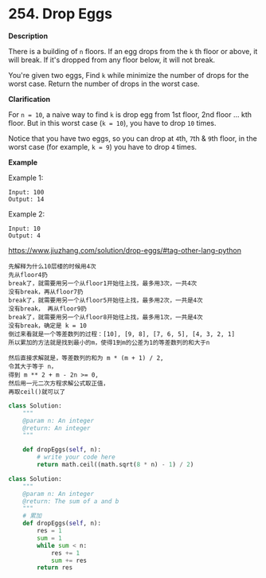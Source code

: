 # 254. Drop Eggs

**Description**

There is a building of `n` floors. If an egg drops from the `k` th floor or above, it will break. If it's dropped from any floor below, it will not break.

You're given two eggs, Find `k` while minimize the number of drops for the worst case. Return the number of drops in the worst case.

**Clarification**

For `n = 10`, a naive way to find `k` is drop egg from 1st floor, 2nd floor ... kth floor. But in this worst case (`k = 10`), you have to drop `10` times.

Notice that you have two eggs, so you can drop at `4`th, `7`th & `9`th floor, in the worst case (for example, `k = 9`) you have to drop `4` times.

**Example**

Example 1:

```
Input: 100
Output: 14
```

Example 2:

```
Input: 10
Output: 4
```

https://www.jiuzhang.com/solution/drop-eggs/#tag-other-lang-python

```
先解释为什么10层楼的时候用4次
先从floor4扔
break了，就需要用另一个从floor1开始往上找，最多用3次，一共4次
没有break，再从floor7扔
break了，就需要用另一个从floor5开始往上找，最多用2次，一共是4次
没有break， 再从floor9扔
break了，就需要用另一个从floor8开始往上找，最多用1次，一共是4次
没有break，确定是 k = 10
倒过来看就是一个等差数列的过程：[10], [9, 8], [7, 6, 5], [4, 3, 2, 1]
所以累加的方法就是找到最小的m，使得1到m的公差为1的等差数列的和大于n

然后直接求解就是，等差数列的和为 m * (m + 1) / 2,
令其大于等于 n，
得到 m ** 2 + m - 2n >= 0,
然后用一元二次方程求解公式取正值，
再取ceil()就可以了
```

```python
class Solution:
    """
    @param n: An integer
    @return: An integer
    """

    def dropEggs(self, n):
        # write your code here
        return math.ceil((math.sqrt(8 * n) - 1) / 2)
```


```python
class Solution:
    """
    @param n: An integer
    @return: The sum of a and b
    """
    # 累加
    def dropEggs(self, n):
        res = 1
        sum = 1
        while sum < n:
            res += 1
            sum += res
        return res
```